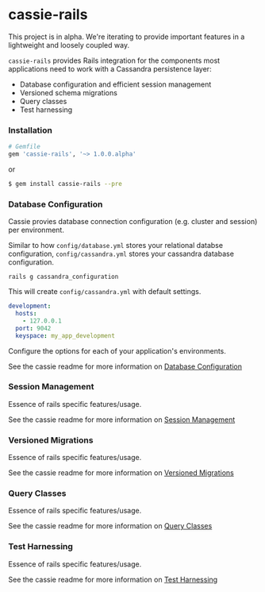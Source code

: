 # cassie-rails

This project is in alpha. We're iterating to provide important features in a lightweight and loosely coupled way.

`cassie-rails` provides Rails integration for the components most applications need to work with a Cassandra persistence layer:

* Database configuration and efficient session management
* Versioned schema migrations
* Query classes
* Test harnessing

### Installation

```ruby
# Gemfile
gem 'cassie-rails', '~> 1.0.0.alpha'
```
or
```bash
$ gem install cassie-rails --pre
```

### Database Configuration

Cassie provies database connection configuration (e.g. cluster and session) per environment.

Similar to how `config/database.yml` stores your relational databse configuration, `config/cassandra.yml` stores your cassandra database configuration.

```
rails g cassandra_configuration
```

This will create `config/cassandra.yml` with default settings.

```yml
development:
  hosts:
    - 127.0.0.1
  port: 9042
  keyspace: my_app_development
```

Configure the options for each of your application's environments.

See the cassie readme for more information on [Database Configuration](https://github.com/eprothro/cassie#database-configuration)

### Session Management

Essence of rails specific features/usage.

See the cassie readme for more information on [Session Management](https://github.com/eprothro/cassie#database-configuration)

### Versioned Migrations

Essence of rails specific features/usage.

See the cassie readme for more information on [Versioned Migrations](https://github.com/eprothro/cassie#versioned-migrations)

### Query Classes

Essence of rails specific features/usage.

See the cassie readme for more information on [Query Classes](https://github.com/eprothro/cassie#query-classes)

### Test Harnessing

Essence of rails specific features/usage.

See the cassie readme for more information on [Test Harnessing](https://github.com/eprothro/cassie#test-harnessing)